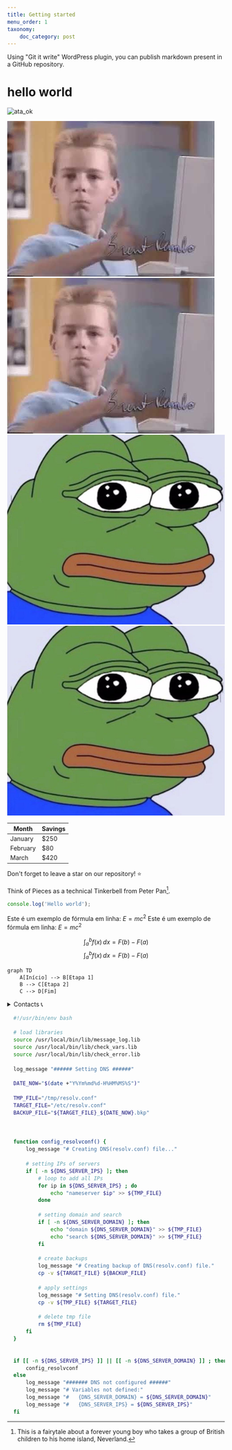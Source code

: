 ```yaml
---
title: Getting started
menu_order: 1
taxonomy:
    doc_category: post
---
```



Using "Git it write" WordPress plugin, you can publish markdown present in a GitHub repository.

# hello world


![ata_ok](https://i.pinimg.com/474x/23/c3/a7/23c3a7fe761a8df18fd40a4766907936.jpg)


![like](/_images/hqdefault.jpg "Caption for the image 1")
![like](/_images/hqdefault.jpg)
![sapo](/_images/sapo.jpg "Caption for the image2 ")
![sapo](/_images/sapo.jpg)


| Month    | Savings |
| -------- | ------- |
| January  | $250    |
| February | $80     |
| March    | $420    |


Don't forget to leave a star on our repository! :star:

Think of Pieces as a technical Tinkerbell from Peter Pan[^2].

[^2]: This is a fairytale about a forever young boy who takes a group of British children to his home island, Neverland.


```js
console.log('Hello world');
```



Este é um exemplo de fórmula em linha: $E = mc^2$
Este é um exemplo de fórmula em linha: $E = mc^2$


$$ 
\int_a^b f(x) \, dx = F(b) - F(a)
$$
$$ 
\int_a^b f(x) \, dx = F(b) - F(a)
$$


```mermaid
graph TD
    A[Início] --> B[Etapa 1]
    B --> C[Etapa 2]
    C --> D[Fim]
```

<details> 
 <summary>Contacts 📞</summary>
  <br/>
    <a href="https://github.com/rick0x00" target="_blanck">GitHub</a>
    <a href="https://gitlab.com/rick0x00" target="_blanck">GitLab</a>
    <a href="https://www.linkedin.com/in/rick0x00" target="_blanck">Linkedin</a>
  <br/>
</details>




```bash
  #!/usr/bin/env bash

  # load libraries
  source /usr/local/bin/lib/message_log.lib
  source /usr/local/bin/lib/check_vars.lib
  source /usr/local/bin/lib/check_error.lib

  log_message "###### Setting DNS ######"

  DATE_NOW="$(date +"Y%Ym%md%d-H%HM%MS%S")"

  TMP_FILE="/tmp/resolv.conf"
  TARGET_FILE="/etc/resolv.conf"
  BACKUP_FILE="${TARGET_FILE}_${DATE_NOW}.bkp"



  function config_resolvconf() {
      log_message "# Creating DNS(resolv.conf) file..."

      # setting IPs of servers
      if [ -n ${DNS_SERVER_IPS} ]; then
          # loop to add all IPs
          for ip in ${DNS_SERVER_IPS} ; do
              echo "nameserver $ip" >> ${TMP_FILE}
          done

          # setting domain and search
          if [ -n ${DNS_SERVER_DOMAIN} ]; then
              echo "domain ${DNS_SERVER_DOMAIN}" >> ${TMP_FILE}
              echo "search ${DNS_SERVER_DOMAIN}" >> ${TMP_FILE}
          fi  

          # create backups
          log_message "# Creating backup of DNS(resolv.conf) file."
          cp -v ${TARGET_FILE} ${BACKUP_FILE}

          # apply settings
          log_message "# Setting DNS(resolv.conf) file."
          cp -v ${TMP_FILE} ${TARGET_FILE}

          # delete tmp file
          rm ${TMP_FILE}
      fi
  }


  if [[ -n ${DNS_SERVER_IPS} ]] || [[ -n ${DNS_SERVER_DOMAIN} ]] ; then
      config_resolvconf
  else
      log_message "####### DNS not configured ######"
      log_message "# Variables not defined:"
      log_message "#   {DNS_SERVER_DOMAIN} = ${DNS_SERVER_DOMAIN}"
      log_message "#   {DNS_SERVER_IPS} = ${DNS_SERVER_IPS}"
  fi
```

